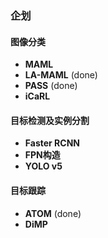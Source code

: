 ### 企划

#### 图像分类

- **MAML**
- **LA-MAML** (done)
- **PASS** (done)
- **iCaRL**

#### 目标检测及实例分割

- **Faster RCNN**
- **FPN构造**
- **YOLO v5**

#### 目标跟踪

- **ATOM** (done)
- **DiMP**
